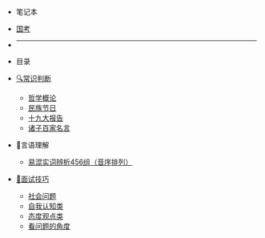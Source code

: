 * 笔记本
* [国考](%E5%9B%BD%E8%80%83/%E5%B8%B8%E8%AF%86%E5%88%A4%E6%96%AD/%E5%93%B2%E5%AD%A6%E6%A6%82%E8%AE%BA ':target=_self')
* ---

* 目录
* [🔍常识判断](/国考/常识判断/)
  * [哲学概论](/国考/常识判断/哲学概论.md)
  * [民族节日](/国考/常识判断/民族节日.md)
  * [十九大报告](/国考/常识判断/十九大报告.md)
  * [诸子百家名言](/国考/常识判断/诸子百家名言.md)
* 📝言语理解
  * [易混实词辨析456组（音序排列）](/国考/言语理解/易混实词辨析456组（音序排列）.md)
* [👅面试技巧](/国考/面试技巧)
  * [社会问题](/国考/面试技巧/社会问题.md)
  * [自我认知类](/国考/面试技巧/自我认知类.md)
  * [态度观点类](/国考/面试技巧/态度观点类.md)
  * [看问题的角度](/国考/面试技巧/看问题的角度.md)

